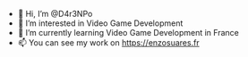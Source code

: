 - 👋 Hi, I’m @D4r3NPo
- 👀 I’m interested in Video Game Development 
- 🌱 I’m currently learning Video Game Development in France 
- 📫 You can see my work on https://enzosuares.fr
